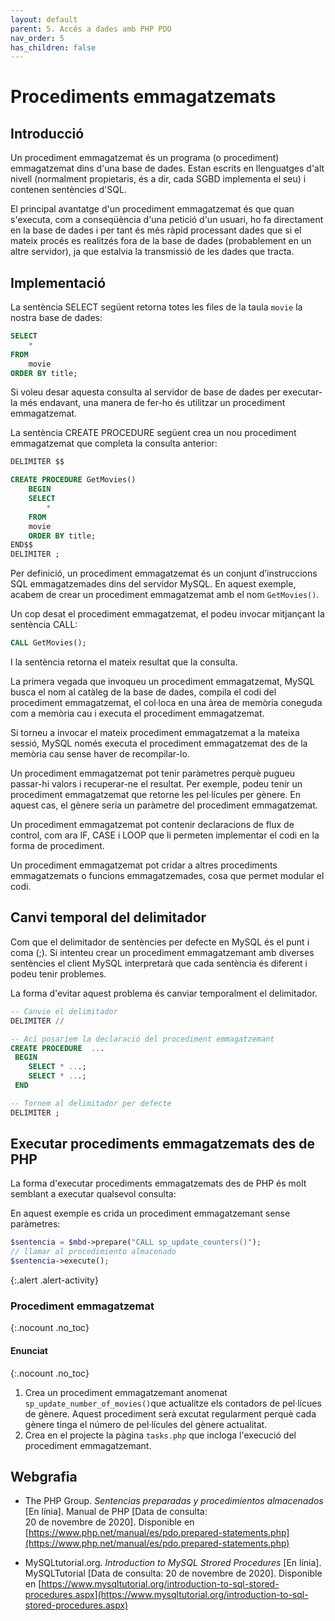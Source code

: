 ```yaml
---
layout: default
parent: 5. Accés a dades amb PHP PDO
nav_order: 5
has_children: false
---
```


# Procediments emmagatzemats

## Introducció

Un procediment emmagatzemat és un programa (o procediment) emmagatzemat dins d'una base de dades.
 Estan escrits en llenguatges d'alt nivell (normalment propietaris, és a dir, cada SGBD implementa el seu)
  i contenen sentències d'SQL.
  
  El principal avantatge d'un procediment emmagatzemat és que quan s'executa, com a conseqüència
   d'una petició d'un usuari, ho fa directament en la base de dades i per tant és més ràpid processant dades que 
   si el mateix procés es realitzés fora de la base de dades (probablement en un altre servidor), 
   ja que estalvia la transmissió de les dades que tracta.
   
## Implementació

La sentència SELECT següent retorna totes les files de la taula `movie` la nostra base de dades:

```sql
SELECT 
    *    
FROM
    movie
ORDER BY title;
```

Si voleu desar aquesta consulta al servidor de base de dades per executar-la més endavant, una manera de fer-ho
 és utilitzar un procediment emmagatzemat.

La sentència CREATE PROCEDURE següent crea un nou procediment emmagatzemat que completa la consulta anterior:

```sql
DELIMITER $$

CREATE PROCEDURE GetMovies()
    BEGIN
    SELECT 
        *    
    FROM
    movie
    ORDER BY title;
END$$
DELIMITER ;
```
Per definició, un procediment emmagatzemat és un conjunt d’instruccions SQL emmagatzemades dins del 
servidor MySQL. En aquest exemple, acabem de crear un procediment emmagatzemat amb el nom `GetMovies()`.

Un cop desat el procediment emmagatzemat, el podeu invocar mitjançant la sentència CALL:

```sql
CALL GetMovies();
```
   
I la sentència retorna el mateix resultat que la consulta.

La primera vegada que invoqueu un procediment emmagatzemat, MySQL busca el nom al catàleg de la 
base de dades, compila el codi del procediment emmagatzemat, el col·loca en una àrea de memòria coneguda com a 
memòria cau i executa el procediment emmagatzemat.

Si torneu a invocar el mateix procediment emmagatzemat a la mateixa sessió,
 MySQL només executa el procediment emmagatzemat des de la memòria cau sense haver de recompilar-lo.

Un procediment emmagatzemat pot tenir paràmetres perquè pugueu passar-hi valors i recuperar-ne
 el resultat. Per exemple, podeu tenir un procediment emmagatzemat que retorne les pel·lícules  per
  gènere. En aquest cas, el gènere seria un paràmetre del procediment emmagatzemat.

Un procediment emmagatzemat pot contenir declaracions de flux de control, com ara IF, CASE i LOOP que li
 permeten implementar el codi en la forma de procediment.

Un procediment emmagatzemat pot cridar a altres procediments emmagatzemats o funcions
 emmagatzemades, cosa que permet modular el codi.
 
 
## Canvi temporal del delimitador

Com que el delimitador de sentències per defecte en MySQL és el punt i coma (;). Si intenteu crear un procediment
emmagatzemant amb diverses sentències el client MySQL interpretarà que cada sentència és diferent i
 podeu tenir problemes.
 
 La forma d'evitar aquest problema és canviar temporalment el delimitador.
 
```sql
-- Canvie el delimitador
DELIMITER //

-- Ací posaríem la declaració del procediment emmagatzemant
CREATE PROCEDURE  ...
 BEGIN
    SELECT * ...;
    SELECT * ...;
 END 

-- Tornem al delimitador per defecte 
DELIMITER ;
```

## Executar procediments emmagatzemats des de PHP

La forma d'executar procediments emmagatzemats des de PHP és molt semblant a executar qualsevol consulta:

En aquest exemple es crida un procediment emmagatzemant sense paràmetres:

```php
$sentencia = $mbd->prepare("CALL sp_update_counters()");
// llamar al procedimiento almacenado
$sentencia->execute();
```

{:.alert .alert-activity}
<div markdown="1" class="activity">

### Procediment emmagatzemat
{:.nocount .no_toc}

#### Enunciat
{:.nocount .no_toc}

1. Crea un procediment emmagatzemant anomenat `sp_update_number_of_movies()`que actualitze els 
contadors de pel·lícues de gènere. Aquest procediment serà excutat regularment perquè cada gènere tinga 
el número de pel·lícules del gènere actualitat.
2. Crea en el projecte la pàgina `tasks.php` que incloga l'execució del procediment emmagatzemant.
</div>    
 
## Webgrafia
 
 * The PHP Group. _Sentencias preparadas y procedimientos almacenados_ [En línia]. Manual de PHP [Data de consulta:  
 20 de novembre de 2020]. Disponible en [https://www.php.net/manual/es/pdo.prepared-statements.php](https://www.php.net/manual/es/pdo.prepared-statements.php)
 
 * MySQLtutorial.org. _Introduction to MySQL Strored Procedures_ [En línia]. MySQLTutorial [Data de consulta: 20 de 
 novembre de 2020]. Disponible en [https://www.mysqltutorial.org/introduction-to-sql-stored-procedures.aspx](https://www.mysqltutorial.org/introduction-to-sql-stored-procedures.aspx)  
